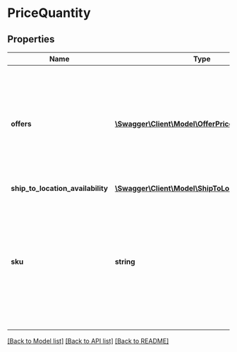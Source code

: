 # PriceQuantity

## Properties
Name | Type | Description | Notes
------------ | ------------- | ------------- | -------------
**offers** | [**\Swagger\Client\Model\OfferPriceQuantity[]**](OfferPriceQuantity.md) | This container is needed if the seller is updating the price and/or quantity of one or more published offers, and a successful call will actually update the active eBay listing with the revised price and/or available quantity.&lt;br&gt;&lt;br&gt;This call is not designed to work with unpublished offers. For unpublished offers, the seller should use the &lt;strong&gt;updateOffer&lt;/strong&gt; call to update the available quantity and/or price.&lt;br&gt;&lt;br&gt;If the seller is also using the &lt;strong&gt;shipToLocationAvailability&lt;/strong&gt; container and &lt;strong&gt;sku&lt;/strong&gt; field to update the total &#x27;ship-to-home&#x27; quantity of the inventory item, the SKU value associated with the corresponding &lt;strong&gt;offerId&lt;/strong&gt; value(s) must be the same as the corresponding &lt;strong&gt;sku&lt;/strong&gt; value that is passed in, or an error will occur.&lt;br&gt;&lt;br&gt;A separate (&lt;strong&gt;OfferPriceQuantity&lt;/strong&gt;) node is required for each offer being updated. | [optional] 
**ship_to_location_availability** | [**\Swagger\Client\Model\ShipToLocationAvailability**](ShipToLocationAvailability.md) |  | [optional] 
**sku** | **string** | This is the seller-defined SKU value of the inventory item whose total &#x27;ship-to-home&#x27; quantity will be updated. This field is only required when the seller is updating the total quantity of an inventory item using the &lt;strong&gt;shipToLocationAvailability&lt;/strong&gt; container. If the seller is updating the price and/or quantity of one or more specific offers, one or more &lt;strong&gt;offerId&lt;/strong&gt; values are used instead, and the &lt;strong&gt;sku&lt;/strong&gt; value is not needed.&lt;br&gt;&lt;br&gt;If the seller wants to update the price and/or quantity of one or more offers, and also wants to update the total &#x27;ship-to-home&#x27; quantity of the corresponding inventory item, the SKU value associated with the &lt;strong&gt;offerId&lt;/strong&gt; value(s) must be the same as the corresponding &lt;strong&gt;sku&lt;/strong&gt; value that is passed in, or an error will occur.&lt;br&gt;&lt;br&gt;Use the &lt;a href&#x3D;\&quot;/api-docs/sell/inventory/resources/inventory_item/methods/getInventoryItems\&quot; target&#x3D;\&quot;_blank \&quot;&gt;getInventoryItems&lt;/a&gt; method to retrieve SKU values.&lt;br&gt;&lt;br&gt;&lt;strong&gt;Max Length&lt;/strong&gt;: 50&lt;br&gt; | [optional] 

[[Back to Model list]](../../README.md#documentation-for-models) [[Back to API list]](../../README.md#documentation-for-api-endpoints) [[Back to README]](../../README.md)

